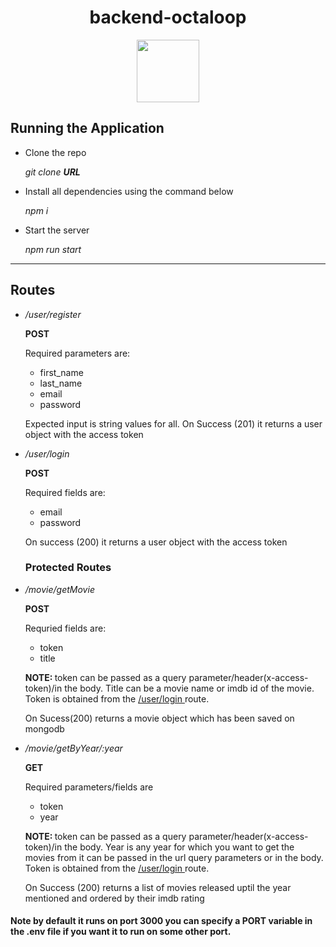 <h1 align="center"> backend-octaloop </h1>
<div id="header" align="center">
  <img src="https://media.giphy.com/media/M9gbBd9nbDrOTu1Mqx/giphy.gif" width="100"/>
</div>
<img src="https://komarev.com/ghpvc/?username=phantomx1999&style=flat-square&color=blue" alt=""/>
<h2> Running the Application </h2>
<ul> 
  <li> 
    <p>
      Clone the repo
    </p>
    <i>
    git clone <b>URL</b>
    </i>
  </li>
  <li> <p>Install all dependencies using the command below</p>
  <i>
  npm i
  </i>
  </li>
  <li> 
    <p>
      Start the server 
    </p>
    <i> npm run start </i>
  </li>
</ul>

<hr>

<h2> Routes </h2>

<ul>
  <li> 
    <i> 
      /user/register 
    </i>
    <p><b>POST</b></p>
    <p>
      Required parameters are:
    </p>
    <ul>
      <li> first_name </li>
      <li> last_name </li>
      <li> email </li>
      <li> password </li>
    </ul>
    <p> Expected input is string values for all. On Success (201) it returns a user object with the access token</p>
  </li>
  <li>
    <i id="login"> /user/login </i>
    <p><b>POST</b></p>
    <p> Required fields are: </p>
    <ul>
      <li> email </li>
      <li> password </li>
    </ul>
    <p> On success (200) it returns a user object with the access token </p>
  </li>
  <h3> Protected Routes </h3>
  <li> 
    <i> /movie/getMovie </i>
    <p><b>POST</b></p>
    <p> Requried fields are: </p>
    <ul>
      <li> token </li>
      <li> title </li>
    </ul>
    <p> <b> NOTE: </b> token can be passed as a query parameter/header(x-access-token)/in the body. Title can be a movie name or imdb id of the movie. Token is obtained from the <a href="#login">/user/login </a> route.</p>
    <p> On Sucess(200) returns a movie object which has been saved on mongodb</p>
  </li>
  <li>
    <i> /movie/getByYear/:year </i>
    <p><b>GET</b></p>
    <p> Required parameters/fields are </p>
    <ul>
      <li> token </li>
      <li> year </li>
    </ul>
    <p> <b> NOTE: </b> token can be passed as a query parameter/header(x-access-token)/in the body. Year is any year for which you want to get the movies from it can be passed in the url query parameters or in the body. Token is obtained from the <a href="#login">/user/login </a> route.</p>
    <p> On Success (200) returns a list of movies released uptil the year mentioned and ordered by their imdb rating </p>
  </li>
  </ul>
  
  
  <b><h4> Note by default it runs on port 3000 you can specify a PORT variable in the .env file if you want it to run on some other port.</h4></b>
  
   
    
